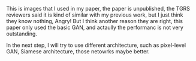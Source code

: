 This is images that I used in my paper, the paper is unpublished, the TGRS reviewers said it is kind of similar with my previous work, but I just think they know nothing, Angry!
But I think another reason they are right, this paper only used the basic GAN, and actaully the performanc is not very outstanding.

In the next step, I will try to use different architecture, such as pixel-level GAN, Siamese architecture, those netowrks maybe better.
